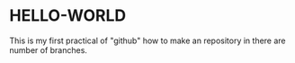 # HELLO-WORLD
This is my first practical of "github" how to make an repository in there are number of branches.
